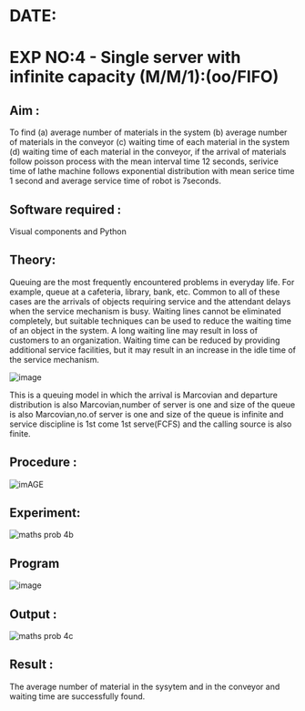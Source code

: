 # DATE:
# EXP NO:4 - Single server with infinite capacity (M/M/1):(oo/FIFO)
## Aim :
To find (a) average number of materials in the system (b) average number of materials in the conveyor (c) waiting time of each material in the system (d) waiting time of each material in the conveyor, if the arrival  of materials follow poisson process with the mean interval time 12 seconds, serivice time of lathe machine follows exponential distribution with mean serice time 1 second and average service time of robot is 7seconds.

## Software required :
Visual components and Python

## Theory:
Queuing are the most frequently encountered problems in everyday life. For example, queue at a cafeteria, library, bank, etc. Common to all of these cases are the arrivals of objects requiring service and the attendant delays when the service mechanism is busy. Waiting lines cannot be eliminated completely, but suitable techniques can be used to reduce the waiting time of an object in the system. A long waiting line may result in loss of customers to an organization. Waiting time can be reduced by providing additional service facilities, but it may result in an increase in the idle time of the service mechanism.

![image](1.png)

This is a queuing model in which the arrival is Marcovian and departure distribution is also Marcovian,number of server is one and size of the queue is also Marcovian,no.of server is one and size of the queue is infinite and service discipline is 1st come 1st serve(FCFS) and the calling source is also finite.

## Procedure :
![imAGE](2.png)

## Experiment:
![maths prob 4b](https://github.com/sudharsanakumar18/Single-server-infinite-capacity---Markov-Model/assets/138849110/da7f62ac-9a89-49be-8dbf-c2dab2533aa7)

## Program
![image](https://github.com/ramjan1729/Single-server-infinite-capacity---Markov-Model/assets/103921593/5f1fd58d-5929-4c51-89ea-4cef009e5bad)

## Output :
![maths prob 4c](https://github.com/sudharsanakumar18/Single-server-infinite-capacity---Markov-Model/assets/138849110/16033d41-bca5-4362-b317-73f7649f5cac)

## Result :
The average number of material in the sysytem and in the conveyor and waiting time are successfully found.

